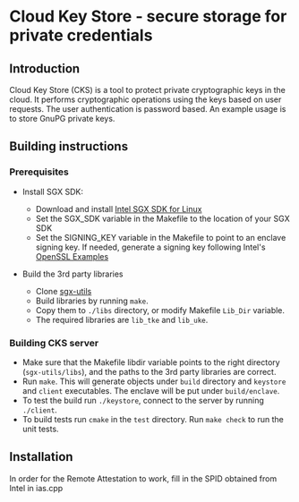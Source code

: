 Cloud Key Store - secure storage for private credentials
========================================================

Introduction
------------

Cloud Key Store (CKS) is a tool to protect private cryptographic keys in the cloud.
It performs cryptographic operations using the keys based on user requests.
The user authentication is password based.
An example usage is to store GnuPG private keys.

Building instructions
---------------------

### Prerequisites

- Install SGX SDK:
  * Download and install [Intel SGX SDK for Linux](https://github.com/01org/linux-sgx)
  * Set the SGX_SDK variable in the Makefile to the location of your SGX SDK
  * Set the SIGNING_KEY variable in the Makefile to point to an enclave signing key. If needed, generate a signing key following Intel's [OpenSSL Examples](https://software.intel.com/en-us/node/708948)

- Build the 3rd party libraries
  * Clone [sgx-utils](https://github.com/SSGAalto/sgx-utils)
  * Build libraries by running `make`.
  * Copy them to `./libs` directory, or modify Makefile `Lib_Dir` variable.
  * The required libraries are `lib_tke` and `lib_uke`.

### Building CKS server

  * Make sure that the Makefile libdir variable points to the right directory (`sgx-utils/libs`), and the paths to the 3rd party libraries are correct.
  * Run `make`. This will generate objects under ``build`` directory and `keystore` and `client` executables. The enclave will be put under ``build/enclave``.
  * To test the build run `./keystore`, connect to the server by running `./client`.
  * To build tests run `cmake` in the `test` directory. Run `make check` to run the unit tests.

Installation
------------

In order for the Remote Attestation to work, fill in the SPID obtained from Intel in ias.cpp
